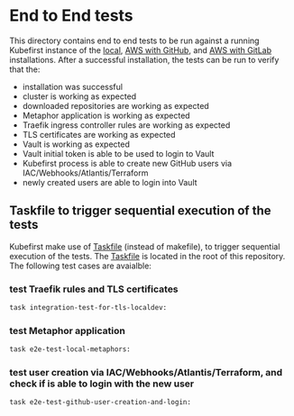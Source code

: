 # End to End tests

This directory contains end to end tests to be run against a running Kubefirst instance of the [local](https://docs.kubefirst.io/kubefirst/local/install.html), [AWS with GitHub](https://docs.kubefirst.io/kubefirst/github/install.html), and [AWS with GitLab](https://docs.kubefirst.io/kubefirst/gitlab/install.html) installations. After a successful installation, the tests can be run to verify that the:

- installation was successful
- cluster is working as expected
- downloaded repositories are working as expected
- Metaphor application is working as expected
- Traefik ingress controller rules are working as expected
- TLS certificates are working as expected
- Vault is working as expected
- Vault initial token is able to be used to login to Vault
- Kubefirst process is able to create new GitHub users via IAC/Webhooks/Atlantis/Terraform
- newly created users are able to login into Vault

## Taskfile to trigger sequential execution of the tests

Kubefirst make use of [Taskfile](https://github.com/go-task/task) (instead of makefile), to trigger sequential execution of the tests. The [Taskfile](../Taskfile.yaml) is located in the root of this repository. The following test cases are avaialble:

### test Traefik rules and TLS certificates

```bash
task integration-test-for-tls-localdev:
```

### test Metaphor application

```bash
task e2e-test-local-metaphors:
```

### test user creation via IAC/Webhooks/Atlantis/Terraform, and check if is able to login with the new user

```bash
task e2e-test-github-user-creation-and-login:
```
